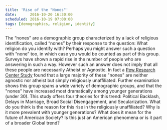 ```yaml
---
title: 'Rise of the "Nones"'
date:      2016-10-20 16:30:00
scheduled: 2016-10-19 07:00:00
tags: [demographics, religion, identity]
---
```

The “nones” are a demographic group characterized by a lack of religious identification, called “nones” by their response to the question: What religion do you identify with? Perhaps you might answer such a question with “none” too, in which case you would be counted as part of this group. Surveys have shown a rapid rise in the number of people who are answering in such a way. However such an answer does not imply that all these people are necessarily Atheist or Agnostic. In fact a [Pew Research Center Study](http://www.pewforum.org/2012/10/09/nones-on-the-rise/#growth) found that a large majority of these "nones" are neither agnostic nor atheist but simply religiously unaffiliated. Further examination shows this group spans a wide variety of demographic groups, and that the "nones" have increased most dramatically among younger generations (under 30). This study offers four theories for this trend: Political Backlash, Delays in Marriage, Broad Social Disengagement, and Secularization. What do you think is the reason for this rise in the religiously unaffiliated? Why is it more prevalent with younger generations? What does it mean for the future of American Society? Is this just an American phenomena or is it part of a broader Global trend?
